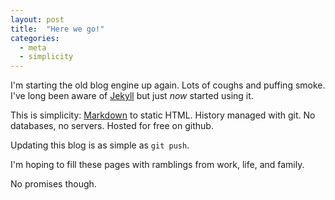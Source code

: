 ```yaml
---
layout: post
title:  "Here we go!"
categories:
  - meta
  - simplicity
---
```


I'm starting the old blog engine up again.  Lots of coughs and puffing smoke.
I've long been aware of [Jekyll](https://jekyllrb.com/) but just _now_ started using it.

This is simplicity: [Markdown](https://en.wikipedia.org/wiki/Markdown) to static HTML.
History managed with git.  No databases, no servers. Hosted for free on github.

Updating this blog is as simple as `git push`.

I'm hoping to fill these pages with ramblings from work, life, and family.

No promises though.
